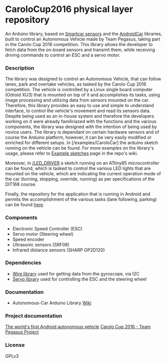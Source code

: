 # CaroloCup2016 physical layer repository
An Arduino library, based on [Smartcar sensors] and the [AndroidCar] libraries, built to control an Autonomous Vehicle made by Team Pegasus, taking part in the Carolo Cup 2016 competition. This library allows the developer to fetch data from the on-board sensors and transmit them, while receiving driving commands to control an ESC and a servo motor.

### Description
The library was designed to control an Autonomous Vehicle, that can follow lanes, park and overtake vehicles, as tasked by the Carolo Cup 2016 competition. The vehicle is controlled by a Linux single board computer (Odroid XU3) that is mounted on top of it and accomplishes its tasks, using image processing and utilizing data from sensors mounted on the car.
Therefore, this library provides an easy to use and simple to understand interface, to control the vehicle's movement and read its sensors data. Despite being used as an in-house system and therefore the developers working on it were already familiriazed with the functions and the various components, the library was designed with the intention of being used by novice users.
The library is dependant on certain hardware sensors and of course the Arduino platform, however, it can be very easily modified or enriched for different setups. In [/examples/CaroloCar] the arduino sketch running on the vehicle can be found. For more examples on the library's usage, please refer to [Example sketches](https://github.com/platisd/AndroidCar/wiki/Example-sketches) page in the repo's wiki.

Moreover, in [/LED_DRIVER] a sketch running on an ATtiny85 microcontroller can be found, which is tasked to control the various LED lights that are mounted on the vehicle, which are indicating the current operation mode of the car (turning, stopping, override, running) as per specifications of the DIT168 course.

Finally, the repository for the application that is running in Android and permits the accomplishment of the various tasks (lane following, parking) can be found [here]().

### Components
- Electronic Speed Controller (ESC)
- Servo motor (Steering wheel)
- Speed encoder
- Ultrasonic sensors (SRF08)
- Infrared distance sensors (SHARP GP2D120)

### Dependencies
- [Wire library](http://arduino.cc/en/reference/Wire) used for getting data from the gyroscope, via I2C
- [Servo library](http://www.arduino.cc/en/Reference/Servo) used for controlling the ESC and the steering wheel

### Documentation
- Autonomous-Car Arduino Library [Wiki](https://github.com/platisd/AndroidCar/wiki)

[/examples/androidCar]:examples/CaroloCar
[/LED_DRIVER]:LED_DRIVER
[Smartcar sensors]:https://github.com/platisd/smartcar_sensors
[AndroidCar]:https://github.com/platisd/AndroidCar

### Project documentation
[The world's first Android autonomous vehicle](https://platis.solutions/blog/2015/06/29/worlds-first-android-autonomous-vehicle/)
[Carolo Cup 2016 - Team Pegasus Project]()

### License
GPLv3
